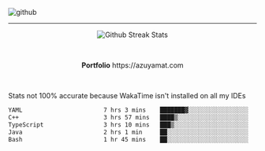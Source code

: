 ![github](https://media.discordapp.net/attachments/881363147364118528/1142610121697021952/background.png?width=1000&height=300)<br>
___
<p align="center">
  <img alt="Github Streak Stats" src="https://streak-stats.demolab.com?user=Azuyamat&theme=transparent&hide_border=true"/>
</p><br>
<p align="center">
      <strong>Portfolio</strong> https://azuyamat.com
</p><br>

Stats not 100% accurate because WakaTime isn't installed on all my IDEs
<!--START_SECTION:waka-->

```txt
YAML                       7 hrs 3 mins    ███████▓░░░░░░░░░░░░░░░░░   30.01 %
C++                        3 hrs 57 mins   ████▒░░░░░░░░░░░░░░░░░░░░   16.83 %
TypeScript                 3 hrs 10 mins   ███▒░░░░░░░░░░░░░░░░░░░░░   13.53 %
Java                       2 hrs 1 min     ██░░░░░░░░░░░░░░░░░░░░░░░   08.63 %
Bash                       1 hr 45 mins    ██░░░░░░░░░░░░░░░░░░░░░░░   07.45 %
```

<!--END_SECTION:waka-->
